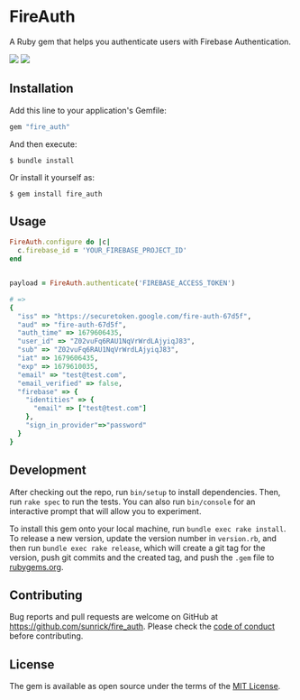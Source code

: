 # FireAuth

A Ruby gem that helps you authenticate users with Firebase Authentication.

<a href="https://codeclimate.com/github/sunrick/fire_auth/maintainability"><img src="https://api.codeclimate.com/v1/badges/5e8eadb4762ad371641c/maintainability" /></a>
<a href="https://codeclimate.com/github/sunrick/fire_auth/test_coverage"><img src="https://api.codeclimate.com/v1/badges/5e8eadb4762ad371641c/test_coverage" /></a>

## Installation

Add this line to your application's Gemfile:

```ruby
gem "fire_auth"
```

And then execute:

    $ bundle install

Or install it yourself as:

    $ gem install fire_auth

## Usage

```rb
FireAuth.configure do |c|
  c.firebase_id = 'YOUR_FIREBASE_PROJECT_ID'
end


payload = FireAuth.authenticate('FIREBASE_ACCESS_TOKEN')

# =>
{
  "iss" => "https://securetoken.google.com/fire-auth-67d5f",
  "aud" => "fire-auth-67d5f",
  "auth_time" => 1679606435,
  "user_id" => "Z02vuFq6RAU1NqVrWrdLAjyiqJ83",
  "sub" => "Z02vuFq6RAU1NqVrWrdLAjyiqJ83",
  "iat" => 1679606435,
  "exp" => 1679610035,
  "email" => "test@test.com",
  "email_verified" => false,
  "firebase" => {
    "identities" => {
      "email" => ["test@test.com"]
    },
    "sign_in_provider"=>"password"
  }
}
```

## Development

After checking out the repo, run `bin/setup` to install dependencies. Then, run `rake spec` to run the tests. You can also run `bin/console` for an interactive prompt that will allow you to experiment.

To install this gem onto your local machine, run `bundle exec rake install`. To release a new version, update the version number in `version.rb`, and then run `bundle exec rake release`, which will create a git tag for the version, push git commits and the created tag, and push the `.gem` file to [rubygems.org](https://rubygems.org).

## Contributing

Bug reports and pull requests are welcome on GitHub at https://github.com/sunrick/fire_auth. Please check the [code of conduct](https://github.com/sunrick/fire_auth/blob/main/CODE_OF_CONDUCT.md) before contributing.

## License

The gem is available as open source under the terms of the [MIT License](https://opensource.org/licenses/MIT).
